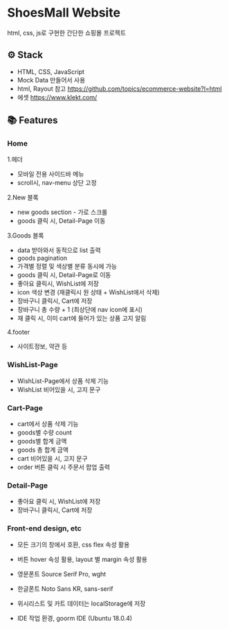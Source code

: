 # ShoesMall Website
html, css, js로 구현한 간단한 쇼핑몰 프로젝트

## ⚙ Stack
- HTML, CSS, JavaScript
- Mock Data 만들어서 사용
- html, Rayout 참고 https://github.com/topics/ecommerce-website?l=html
- 에셋 https://www.klekt.com/
## 📚 Features

### Home

1.헤더
- 모바일 전용 사이드바 메뉴
- scroll시, nav-menu 상단 고정


2.New 블록
- new goods section - 가로 스크롤
- goods 클릭 시, Detail-Page 이동


3.Goods 블록
- data 받아와서 동적으로 list 출력
- goods pagination
- 가격별 정렬 및 색상별 분류 동시에 가능
- goods 클릭 시, Detail-Page로 이동
- 좋아요 클릭시, WishList에 저장
- icon 색상 변경 (재클릭시 원 상태 + WishList에서 삭제)
- 장바구니 클릭시, Cart에 저장
- 장바구니 총 수량 + 1 (최상단에 nav icon에 표시)
- 재 클릭 시, 이미 cart에 들어가 있는 상품 고지 알림

4.footer
- 사이트정보, 약관 등



### WishList-Page

- WishList-Page에서 상품 삭제 기능
- WishList 비어있을 시, 고지 문구



### Cart-Page

- cart에서 상품 삭제 기능
- goods별 수량 count
- goods별 합계 금액
- goods 총 합계 금액
- cart 비어있을 시, 고지 문구
- order 버튼 클릭 시 주문서 팝업 출력



### Detail-Page

- 좋아요 클릭 시, WishList에 저장
- 장바구니 클릭시, Cart에 저장



### Front-end design, etc 

- 모든 크기의 창에서 호환, css flex 속성 활용
- 버튼 hover 속성 활용, layout 별 margin 속성 활용
- 영문폰트 Source Serif Pro, wght
- 한글폰트 Noto Sans KR, sans-serif
- 위시리스트 및 카트 데이터는 localStorage에 저장

- IDE 작업 환경, goorm IDE (Ubuntu 18.0.4)
